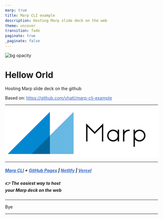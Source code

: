```yaml
---
marp: true
title: Marp CLI example
description: Hosting Marp slide deck on the web
theme: uncover
transition: fade
paginate: true
_paginate: false
---
```


![bg opacity](./assets/gradient.jpg)

# <!--fit--> Hellow Orld

Hosting Marp slide deck on the github

Based on: https://github.com/yhatt/marp-cli-example

<style scoped>a { color: #36c; }</style>

<!-- This is presenter note. You can write down notes through HTML comment. Siap -->

---

![Marp bg 60%](https://raw.githubusercontent.com/marp-team/marp/master/marp.png)

---

<!-- _backgroundColor: "#123" -->
<!-- _color: "#fff" -->

##### <!--fit--> [Marp CLI](https://github.com/marp-team/marp-cli) + [GitHub Pages](https://github.com/pages) | [Netlify](https://www.netlify.com/) | [Vercel](https://vercel.com/)

##### <!--fit--> 👉 The easiest way to host<br />your Marp deck on the web

---

Bye

---
